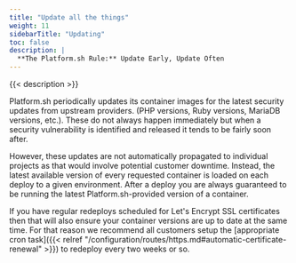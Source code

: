 ```yaml
---
title: "Update all the things"
weight: 11
sidebarTitle: "Updating"
toc: false
description: |
  **The Platform.sh Rule:** Update Early, Update Often
---
```


{{< description >}}

Platform.sh periodically updates its container images for the latest security updates from upstream providers.  (PHP versions, Ruby versions, MariaDB versions, etc.).  These do not always happen immediately but when a security vulnerability is identified and released it tends to be fairly soon after.

However, these updates are not automatically propagated to individual projects as that would involve potential customer downtime.  Instead, the latest available version of every requested container is loaded on each deploy to a given environment.  After a deploy you are always guaranteed to be running the latest Platform.sh-provided version of a container.

If you have regular redeploys scheduled for Let's Encrypt SSL certificates then that will also ensure your container versions are up to date at the same time.  For that reason we recommend all customers setup the [appropriate cron task]({{< relref "/configuration/routes/https.md#automatic-certificate-renewal" >}}) to redeploy every two weeks or so.
